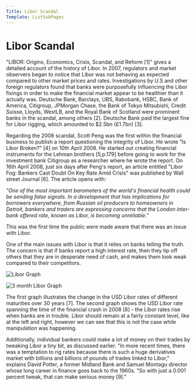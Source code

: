 ```yaml
---
Title: Libor Scandal
Template: ListSubPages
---
```


# Libor Scandal

"LIBOR: Origins, Economics, Crisis, Scandal,
and Reform [1]" gives a detailed account of the history of Libor. In 2007, regulators and market 
observers began to notice that Libor was not behaving as expected compared to other market prices and rates. Investigations by 
U.S and other foreign regulators found that banks were purposefully influencing the Libor fixings in order to make the financial 
market appear to be healthier than it actually was. Deutsche Bank, Barclays, UBS, Rabobank, HSBC, Bank of America, Citigroup, 
JPMorgan Chase, the Bank of Tokyo Mitsubishi, Credit Suisse, Lloyds, WestLB, and the Royal Bank of Scotland were prominent 
banks in the scandal, among others [2]. Deutsche Bank paid the largest fine for Libor rigging, 
which amounted to \$2.5bn (£1.7bn) [3].

Regarding the 2008 scandal, Scott Peng was the first within the financial business to publish a report questioning the 
integrity of Libor. He wrote "Is Libor Broken?" [4] on 10th April 2008. He started out creating 
financial instruments for the Lehman brothers [5,p.179] before going to work for the investment 
bank Citigroup as a researcher where he wrote the report. On 16th April 2008, just six days after Peng's report, an article 
entitled "Libor Fog: Bankers Cast Doubt On Key Rate Amid Crisis" was published by Wall street 
Journal [6]. The article opens with:

  *"One of the most important barometers of the world's financial health could be sending false signals. 
  In a development that has implications for borrowers everywhere, from Russian oil producers to homeowners
  in Detroit, bankers and traders are expressing concerns that the London inter-bank offered rate, known as
  Libor, is becoming unreliable."*


This was the first time the public were made aware that there was an issue with Libor.

One of the main issues with Libor is that it relies on banks telling the truth. The concern is that if banks 
report a high interest rate, then they tip off others that they are in desperate need of cash, and makes them 
look weak compared to their competitors. 

![Libor Graph](http://cueimps.soc.srcf.net/course/media/Lara/LiborGraph.png)

![3 month Libor Graph](http://cueimps.soc.srcf.net/course/media//Lara/3monthLiborGraph.png)

The first graph illustrates the change in the USD Libor rates of different maturities over 30 years [7]. 
The second graph shows the USD Libor rate spanning the time of the financial crash in 2008 [8] - the Libor rates rise when banks
are in trouble. Libor should remain at a fairly constant level, like at the left and right, however we can see
that this is not the case while manipulation was happening. 


Additionally, individual bankers could make a lot of money on their trades by tweaking Libor a tiny bit,
as discussed earlier. "In more recent times, there was a temptation to rig rates because there is such a 
huge derivatives market with billions and billions of pounds of trades linked to Libor," explains David Potter, 
a former Midland Bank and Samuel Montagu director whose long career in finance goes back to the 1960s. 
"So with just a 0.001 percent tweak, that can make serious money [9]."
